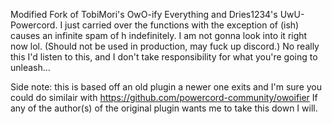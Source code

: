 Modified Fork of TobiMori's OwO-ify Everything and Dries1234's UwU-Powercord.
I just carried over the functions with the exception of (ish) causes an infinite spam of h indefinitely. I am not gonna look into it right now lol.
(Should not be used in production, may fuck up discord.)
No really this I'd listen to this, and I don't take responsibility for what you're going to unleash...

Side note: this is based off an old plugin a newer one exits and I'm sure you could do similair with https://github.com/powercord-community/owoifier
If any of the author(s) of the original plugin wants me to take this down I will.
